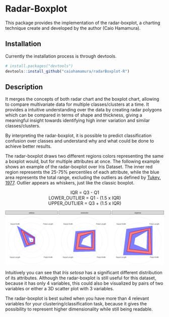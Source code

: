 # Radar-Boxplot

This package provides the implementation of the radar-boxplot, a charting technique create and developed by the author (Caio Hamamura).

## Installation

Currently the installation process is through devtools.

```r
# install.packages("devtools")
devtools::install_github("caiohamamura/radarBoxplot-R")
```

## Description

It merges the concepts of both radar chart and the boxplot chart, allowing to compare multivariate data for multiple classes/clusters at a time. It provides a intuitive understanding over the data by creating radar polygons which can be compared in terms of shape and thickness, giving a meaningful insight towards identifying high inner variation and similar classes/clusters.

By interpreting the radar-boxplot, it is possible to predict classification confusion over classes and understand why and what could be done to achieve better results.

The radar-boxplot draws two different regions colors representing the same a boxplot would, but for multiple attributes at once. The following example shows an example of the radar-boxplot over Iris Dataset. The inner red region represents the 25-75% percentiles of each attribute, while the blue area represents the total range, excluding the outliers as defined by [Tukey, 1977](https://amstat.tandfonline.com/doi/abs/10.1080/00031305.1978.10479236). Outlier appears as whiskers, just like the classic boxplot.

<p align="center">
IQR = Q3 - Q1
<br/>
LOWER_OUTLIER = Q1 - (1.5 x IQR)
<br/>
UPPER_OUTLIER = Q3 + (1.5 x IQR)
</p>

![Radar-boxplot example with iris](https://github.com/caiohamamura/radarBoxplot-R/blob/master/data/Example.png?raw=true)

Intuitively you can see that *Iris setosa* has a significant different distribution of its attributes. Although the radar-boxplot is still useful for this dataset, because it has only 4 variables, this could also be visualized by pairs of two variables or either a 3D scatter plot with 3 variables.

The radar-boxplot is best suited when you have more than 4 relevant variables for your clustering/classification task, because it gives the possibility to represent higher dimensionality while still being readable.
